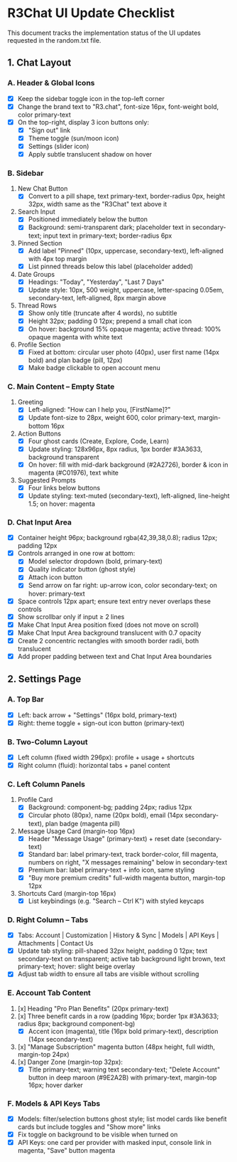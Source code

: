 # R3Chat UI Update Checklist

This document tracks the implementation status of the UI updates requested in the random.txt file.

## 1. Chat Layout

### A. Header & Global Icons
- [x] Keep the sidebar toggle icon in the top-left corner
- [x] Change the brand text to "R3.chat", font-size 16px, font-weight bold, color primary-text
- [x] On the top-right, display 3 icon buttons only:
  - [x] "Sign out" link
  - [x] Theme toggle (sun/moon icon)
  - [x] Settings (slider icon)
  - [x] Apply subtle translucent shadow on hover

### B. Sidebar
1. New Chat Button  
   - [x] Convert to a pill shape, text primary-text, border-radius 0px, height 32px, width same as the "R3Chat" text above it
2. Search Input  
   - [x] Positioned immediately below the button
   - [x] Background: semi-transparent dark; placeholder text in secondary-text; input text in primary-text; border-radius 6px
3. Pinned Section  
   - [x] Add label "Pinned" (10px, uppercase, secondary-text), left-aligned with 4px top margin
   - [x] List pinned threads below this label (placeholder added)
4. Date Groups  
   - [x] Headings: "Today", "Yesterday", "Last 7 Days"
   - [x] Update style: 10px, 500 weight, uppercase, letter-spacing 0.05em, secondary-text, left-aligned, 8px margin above
5. Thread Rows  
   - [x] Show only title (truncate after 4 words), no subtitle
   - [x] Height 32px; padding 0 12px; prepend a small chat icon
   - [x] On hover: background 15% opaque magenta; active thread: 100% opaque magenta with white text
6. Profile Section  
   - [x] Fixed at bottom: circular user photo (40px), user first name (14px bold) and plan badge (pill, 12px)
   - [x] Make badge clickable to open account menu

### C. Main Content – Empty State
1. Greeting  
   - [x] Left-aligned: "How can I help you, [FirstName]?"
   - [x] Update font-size to 28px, weight 600, color primary-text, margin-bottom 16px
2. Action Buttons  
   - [x] Four ghost cards (Create, Explore, Code, Learn)
   - [x] Update styling: 128x96px, 8px radius, 1px border #3A3633, background transparent
   - [x] On hover: fill with mid-dark background (#2A2726), border & icon in magenta (#C01976), text white
3. Suggested Prompts  
   - [x] Four links below buttons
   - [x] Update styling: text-muted (secondary-text), left-aligned, line-height 1.5; on hover: magenta

### D. Chat Input Area
- [x] Container height 96px; background rgba(42,39,38,0.8); radius 12px; padding 12px
- [x] Controls arranged in one row at bottom:
  - [x] Model selector dropdown (bold, primary-text)
  - [x] Quality indicator button (ghost style)
  - [x] Attach icon button
  - [x] Send arrow on far right: up-arrow icon, color secondary-text; on hover: primary-text
- [x] Space controls 12px apart; ensure text entry never overlaps these controls
- [x] Show scrollbar only if input ≥ 2 lines
- [x] Make Chat Input Area position fixed (does not move on scroll)
- [x] Make Chat Input Area background translucent with 0.7 opacity
- [x] Create 2 concentric rectangles with smooth border radii, both translucent
- [x] Add proper padding between text and Chat Input Area boundaries

## 2. Settings Page

### A. Top Bar
- [x] Left: back arrow + "Settings" (16px bold, primary-text)
- [x] Right: theme toggle + sign-out icon button (primary-text)

### B. Two-Column Layout
- [x] Left column (fixed width 296px): profile + usage + shortcuts
- [x] Right column (fluid): horizontal tabs + panel content

### C. Left Column Panels
1. Profile Card  
   - [x] Background: component-bg; padding 24px; radius 12px
   - [x] Circular photo (80px), name (20px bold), email (14px secondary-text), plan badge (magenta pill)
2. Message Usage Card (margin-top 16px)  
   - [x] Header "Message Usage" (primary-text) + reset date (secondary-text)
   - [x] Standard bar: label primary-text, track border-color, fill magenta, numbers on right, "X messages remaining" below in secondary-text
   - [x] Premium bar: label primary-text + info icon, same styling
   - [x] "Buy more premium credits" full-width magenta button, margin-top 12px
3. Shortcuts Card (margin-top 16px)  
   - [x] List keybindings (e.g. "Search – Ctrl K") with styled keycaps

### D. Right Column – Tabs
- [x] Tabs: Account | Customization | History & Sync | Models | API Keys | Attachments | Contact Us
- [x] Update tab styling: pill-shaped 32px height, padding 0 12px; text secondary-text on transparent; active tab background light brown, text primary-text; hover: slight beige overlay
- [x] Adjust tab width to ensure all tabs are visible without scrolling

### E. Account Tab Content
1. [x] Heading "Pro Plan Benefits" (20px primary-text)
2. [x] Three benefit cards in a row (padding 16px; border 1px #3A3633; radius 8px; background component-bg)
   - [x] Accent icon (magenta), title (16px bold primary-text), description (14px secondary-text)
3. [x] "Manage Subscription" magenta button (48px height, full width, margin-top 24px)
4. [x] Danger Zone (margin-top 32px):
   - [x] Title primary-text; warning text secondary-text; "Delete Account" button in deep maroon (#9E2A2B) with primary-text, margin-top 16px; hover darker

### F. Models & API Keys Tabs
- [x] Models: filter/selection buttons ghost style; list model cards like benefit cards but include toggles and "Show more" links
- [x] Fix toggle on background to be visible when turned on
- [x] API Keys: one card per provider with masked input, console link in magenta, "Save" button magenta